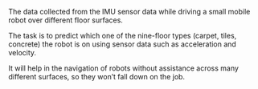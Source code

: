 The data collected from the IMU sensor data while driving a small mobile robot over different floor surfaces. 


The task is to predict which one of the nine-floor types (carpet, tiles, concrete) the robot is on using sensor data such as acceleration and velocity. 


It will help in the navigation of robots without assistance across many different surfaces, so they won’t fall down on the job.
